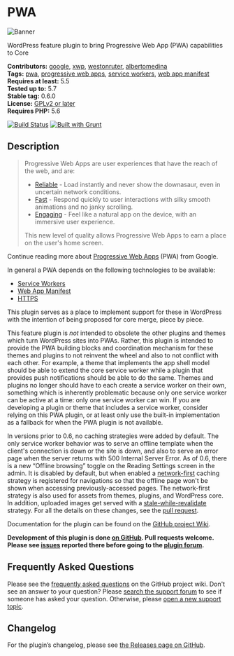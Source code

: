 # PWA

![Banner](.wordpress-org/banner-1544x500.png)

WordPress feature plugin to bring Progressive Web App (PWA) capabilities to Core

**Contributors:** [google](https://profiles.wordpress.org/google), [xwp](https://profiles.wordpress.org/xwp), [westonruter](https://profiles.wordpress.org/westonruter), [albertomedina](https://profiles.wordpress.org/albertomedina)  
**Tags:** [pwa](https://wordpress.org/plugins/tags/pwa), [progressive web apps](https://wordpress.org/plugins/tags/progressive-web-apps), [service workers](https://wordpress.org/plugins/tags/service-workers), [web app manifest](https://wordpress.org/plugins/tags/web-app-manifest)  
**Requires at least:** 5.5  
**Tested up to:** 5.7  
**Stable tag:** 0.6.0  
**License:** [GPLv2 or later](http://www.gnu.org/licenses/gpl-2.0.html)  
**Requires PHP:** 5.6

[![Build Status](https://github.com/GoogleChromeLabs/pwa-wp/workflows/Build,%20test%20&%20measure/badge.svg)](https://github.com/GoogleChromeLabs/pwa-wp/actions?query=branch%3Adevelop+workflow%3A%22Build%2C+test+%26+measure%22)
[![Built with Grunt](https://gruntjs.com/cdn/builtwith.svg)](http://gruntjs.com)

## Description

<blockquote cite="https://developers.google.com/web/progressive-web-apps/">
Progressive Web Apps are user experiences that have the reach of the web, and are:

<ul>
<li><a href="https://developers.google.com/web/progressive-web-apps/#reliable">Reliable</a> - Load instantly and never show the downasaur, even in uncertain network conditions.</li>
<li><a href="https://developers.google.com/web/progressive-web-apps/#fast">Fast</a> - Respond quickly to user interactions with silky smooth animations and no janky scrolling.</li>
<li><a href="https://developers.google.com/web/progressive-web-apps/#engaging">Engaging</a> - Feel like a natural app on the device, with an immersive user experience.</li>
</ul>

This new level of quality allows Progressive Web Apps to earn a place on the user's home screen.
</blockquote>

Continue reading more about [Progressive Web Apps](https://web.dev/progressive-web-apps/) (PWA) from Google.

In general a PWA depends on the following technologies to be available:

* [Service Workers](https://developer.mozilla.org/en-US/docs/Web/API/Service_Worker_API)
* [Web App Manifest](https://developer.mozilla.org/en-US/docs/Web/Manifest)
* [HTTPS](https://en.wikipedia.org/wiki/HTTPS)

This plugin serves as a place to implement support for these in WordPress with the intention of being proposed for core merge, piece by piece.

This feature plugin is _not_ intended to obsolete the other plugins and themes which turn WordPress sites into PWAs. Rather, this plugin is intended to provide the PWA building blocks and coordination mechanism for these themes and plugins to not reinvent the wheel and also to not conflict with each other. For example, a theme that implements the app shell model should be able to extend the core service worker while a plugin that provides push notifications should be able to do the same. Themes and plugins no longer should have to each create a service worker on their own, something which is inherently problematic because only one service worker can be active at a time: only one service worker can win. If you are developing a plugin or theme that includes a service worker, consider relying on this PWA plugin, or at least only use the built-in implementation as a fallback for when the PWA plugin is not available.

In versions prior to 0.6, no caching strategies were added by default. The only service worker behavior was to serve an offline template when the client's connection is down or the site is down, and also to serve an error page when the server returns with 500 Internal Server Error. As of 0.6, there is a new “Offline browsing” toggle on the Reading Settings screen in the admin. It is disabled by default, but when enabled a [network-first](https://web.dev/offline-cookbook/#network-falling-back-to-cache) caching strategy is registered for navigations so that the offline page won't be shown when accessing previously-accessed pages. The network-first strategy is also used for assets from themes, plugins, and WordPress core. In addition, uploaded images get served with a [stale-while-revalidate](https://web.dev/offline-cookbook/#stale-while-revalidate) strategy. For all the details on these changes, see the [pull request](https://github.com/GoogleChromeLabs/pwa-wp/pull/338).

Documentation for the plugin can be found on the [GitHub project Wiki](https://github.com/GoogleChromeLabs/pwa-wp/wiki).

**Development of this plugin is done [on GitHub](https://github.com/GoogleChromeLabs/pwa-wp). Pull requests welcome. Please see [issues](https://github.com/GoogleChromeLabs/pwa-wp/issues) reported there before going to the [plugin forum](https://wordpress.org/support/plugin/pwa).**

## Frequently Asked Questions

Please see the [frequently asked questions](https://github.com/GoogleChromeLabs/pwa-wp/wiki/FAQ) on the GitHub project wiki. Don't see an answer to your question? Please [search the support forum](https://wordpress.org/support/plugin/pwa/) to see if someone has asked your question. Otherwise, please [open a new support topic](https://wordpress.org/support/plugin/pwa/#new-post).

## Changelog

For the plugin’s changelog, please see [the Releases page on GitHub](https://github.com/GoogleChromeLabs/pwa-wp/releases).

